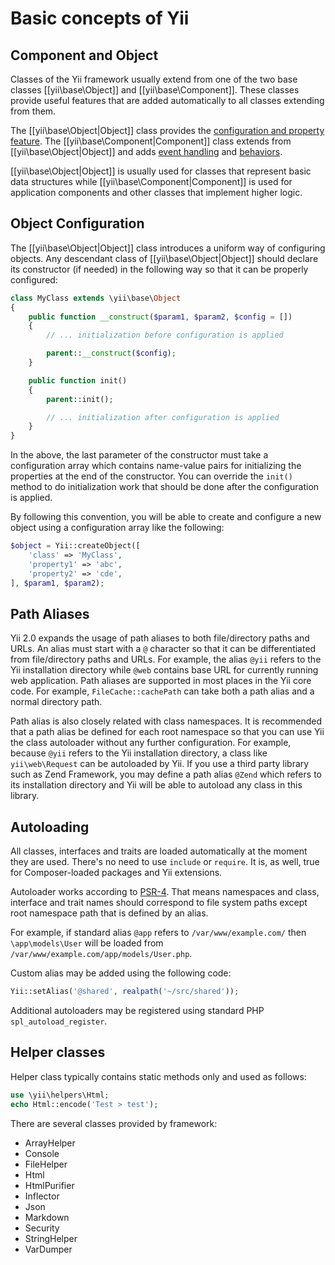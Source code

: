 Basic concepts of Yii
=====================


Component and Object
--------------------

Classes of the Yii framework usually extend from one of the two base classes [[yii\base\Object]] and [[yii\base\Component]].
These classes provide useful features that are added automatically to all classes extending from them.

The [[yii\base\Object|Object]] class provides the [configuration and property feature](../api/base/Object.md).
The [[yii\base\Component|Component]] class extends from [[yii\base\Object|Object]] and adds
[event handling](events.md) and [behaviors](behaviors.md).

[[yii\base\Object|Object]] is usually used for classes that represent basic data structures while
[[yii\base\Component|Component]] is used for application components and other classes that implement higher logic.


Object Configuration
--------------------

The [[yii\base\Object|Object]] class introduces a uniform way of configuring objects. Any descendant class
of [[yii\base\Object|Object]] should declare its constructor (if needed) in the following way so that
it can be properly configured:

```php
class MyClass extends \yii\base\Object
{
    public function __construct($param1, $param2, $config = [])
    {
        // ... initialization before configuration is applied

        parent::__construct($config);
    }

    public function init()
    {
        parent::init();

        // ... initialization after configuration is applied
    }
}
```

In the above, the last parameter of the constructor must take a configuration array
which contains name-value pairs for initializing the properties at the end of the constructor.
You can override the `init()` method to do initialization work that should be done after
the configuration is applied.

By following this convention, you will be able to create and configure a new object
using a configuration array like the following:

```php
$object = Yii::createObject([
    'class' => 'MyClass',
    'property1' => 'abc',
    'property2' => 'cde',
], $param1, $param2);
```


Path Aliases
------------

Yii 2.0 expands the usage of path aliases to both file/directory paths and URLs. An alias
must start with a `@` character so that it can be differentiated from file/directory paths and URLs.
For example, the alias `@yii` refers to the Yii installation directory while `@web` contains base URL for currently
running web application. Path aliases are supported in most places in the Yii core code. For example,
`FileCache::cachePath` can take both a path alias and a normal directory path.

Path alias is also closely related with class namespaces. It is recommended that a path
alias be defined for each root namespace so that you can use Yii the class autoloader without
any further configuration. For example, because `@yii` refers to the Yii installation directory,
a class like `yii\web\Request` can be autoloaded by Yii. If you use a third party library
such as Zend Framework, you may define a path alias `@Zend` which refers to its installation
directory and Yii will be able to autoload any class in this library.


Autoloading
-----------

All classes, interfaces and traits are loaded automatically at the moment they are used. There's no need to use
`include` or `require`. It is, as well, true for Composer-loaded packages and Yii extensions.

Autoloader works according to [PSR-4](https://github.com/php-fig/fig-standards/blob/master/proposed/psr-4-autoloader/psr-4-autoloader.md).
That means namespaces and class, interface and trait names should correspond to file system paths except root namespace
path that is defined by an alias.

For example, if standard alias `@app` refers to `/var/www/example.com/` then `\app\models\User` will be loaded from
`/var/www/example.com/app/models/User.php`.

Custom alias may be added using the following code:

```php
Yii::setAlias('@shared', realpath('~/src/shared'));
```

Additional autoloaders may be registered using standard PHP `spl_autoload_register`.

Helper classes
--------------

Helper class typically contains static methods only and used as follows:

```php
use \yii\helpers\Html;
echo Html::encode('Test > test');
```

There are several classes provided by framework:

- ArrayHelper
- Console
- FileHelper
- Html
- HtmlPurifier
- Inflector
- Json
- Markdown
- Security
- StringHelper
- VarDumper
